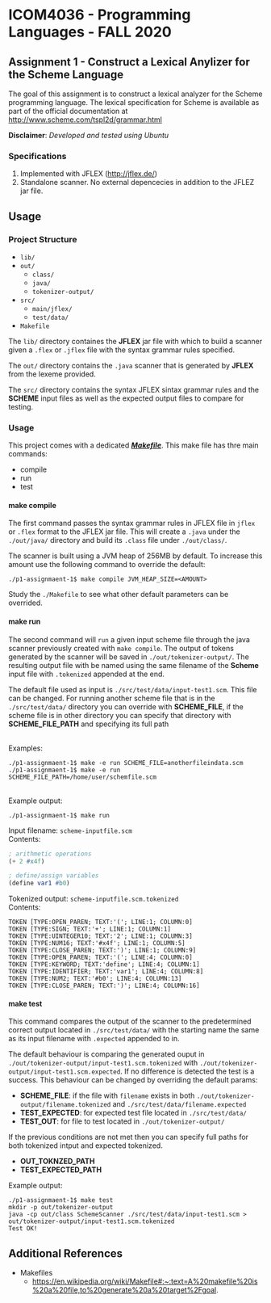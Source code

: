 # ICOM4036 - Programming Languages - FALL 2020
## Assignment 1 - Construct a Lexical Anylizer for the Scheme Language

The goal of this assignment is to construct a lexical analyzer for the
Scheme programming language. The lexical specification for Scheme
is available as part of the official documentation at
http://www.scheme.com/tspl2d/grammar.html

**Disclaimer**: *Developed and tested using Ubuntu*

### Specifications
1. Implemented with JFLEX (http://jflex.de/)
2. Standalone scanner. No external depencecies in addition to the JFLEZ jar file.


## Usage
### Project Structure
- `lib/`
- `out/`
    - `class/`
    - `java/`
    - `tokenizer-output/`
- `src/`
    - `main/jflex/`
    - `test/data/`
- `Makefile`

The `lib/` directory containes the **JFLEX** jar file with which to build a scanner given a `.flex` or `.jflex` file with the syntax grammar rules specified.

The `out/` directory contains the `.java` scanner that is generated by **JFLEX** from the lexeme provided. 

The `src/` directory contains the syntax JFLEX sintax grammar rules and the **SCHEME** input files as well as the expected output files to compare for testing.

### Usage
This project comes with a dedicated ***[Makefile](https://www.gnu.org/software/make/manual/html_node/Introduction.html)***. This make file has thre main commands:
- compile
- run
- test


#### **make compile**
The first command passes the syntax grammar rules in JFLEX file in `jflex` or `.flex` format to the JFLEX jar file. This will create a `.java` under the `./out/java/` directory and build its `.class` file under `./out/class/`. 

The scanner is built using a JVM heap of 256MB by default. To increase this amount use the following command to override the default:

```
./p1-assignmaent-1$ make compile JVM_HEAP_SIZE=<AMOUNT>
```

Study the `./Makefile` to see what other default parameters can be overrided. 

#### **make run**
The second command will `run` a given input scheme file through the java scanner previously created with `make compile`. The output of tokens generated by the scanner will be saved in `./out/tokenizer-output/`. The resulting output file with be named using the same filename of the **Scheme** input file with `.tokenized` appended at the end.

The default file used as input is `./src/test/data/input-test1.scm`. This file can be changed.
For running another scheme file that is in the `./src/test/data/` directory you can override with **SCHEME_FILE**, if the scheme file is in other directory you can specify that directory with **SCHEME_FILE_PATH** and specifying its full path

\
Examples:
```
./p1-assignmaent-1$ make -e run SCHEME_FILE=anotherfileindata.scm
./p1-assignmaent-1$ make -e run SCHEME_FILE_PATH=/home/user/schemfile.scm
```

\
Example output:

```
./p1-assignmaent-1$ make run
```

Input filename: `scheme-inputfile.scm` \
Contents: 
```scheme
; arithmetic operations
(+ 2 #x4f)

; define/assign variables
(define var1 #b0)
```
Tokenized output: `scheme-inputfile.scm.tokenized` \
Contents:
```text
TOKEN [TYPE:OPEN_PAREN; TEXT:'('; LINE:1; COLUMN:0]
TOKEN [TYPE:SIGN; TEXT:'+'; LINE:1; COLUMN:1]
TOKEN [TYPE:UINTEGER10; TEXT:'2'; LINE:1; COLUMN:3]
TOKEN [TYPE:NUM16; TEXT:'#x4f'; LINE:1; COLUMN:5]
TOKEN [TYPE:CLOSE_PAREN; TEXT:')'; LINE:1; COLUMN:9]
TOKEN [TYPE:OPEN_PAREN; TEXT:'('; LINE:4; COLUMN:0]
TOKEN [TYPE:KEYWORD; TEXT:'define'; LINE:4; COLUMN:1]
TOKEN [TYPE:IDENTIFIER; TEXT:'var1'; LINE:4; COLUMN:8]
TOKEN [TYPE:NUM2; TEXT:'#b0'; LINE:4; COLUMN:13]
TOKEN [TYPE:CLOSE_PAREN; TEXT:')'; LINE:4; COLUMN:16]
```

#### **make test**

This command compares the output of the scanner to the predetermined correct output located in `./src/test/data/` with the starting name the same as its input filename with `.expected` appended to in.

The default behaviour is comparing the generated ouput in `./out/tokenizer-output/input-test1.scm.tokenized` with `./out/tokenizer-output/input-test1.scm.expected`. If no difference is detected the test is a success. This behaviour can be changed by
overriding the default params:
- **SCHEME_FILE**: if the file with `filename` exists in both `./out/tokenizer-output/filename.tokenized` and `./src/test/data/filename.expected` 
- **TEST_EXPECTED**: for expected test file located in `./src/test/data/`
- **TEST_OUT**: for file to test located in `./out/tokenizer-output/`

If the previous conditions are not met then you can specify full paths for both tokenized intput and expected tokenized.
- **OUT_TOKNZED_PATH**
- **TEST_EXPECTED_PATH**

Example output: 
```
./p1-assignmaent-1$ make test
mkdir -p out/tokenizer-output
java -cp out/class SchemeScanner ./src/test/data/input-test1.scm > out/tokenizer-output/input-test1.scm.tokenized
Test OK!
```

## Additional References
- Makefiles
    - https://en.wikipedia.org/wiki/Makefile#:~:text=A%20makefile%20is%20a%20file,to%20generate%20a%20target%2Fgoal.